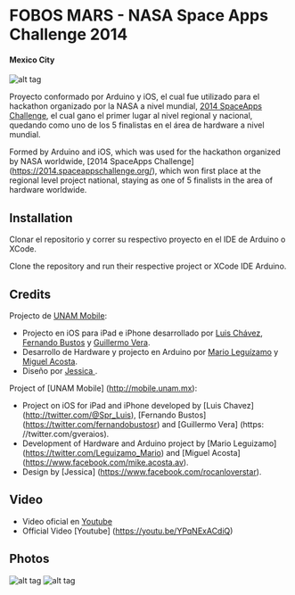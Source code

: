 FOBOS MARS - NASA Space Apps Challenge 2014
==============================
#### Mexico City


![alt tag](https://dl.dropboxusercontent.com/u/8892167/fobos_mars.png)

Proyecto conformado por Arduino y iOS, el cual fue utilizado para el hackathon organizado por la NASA a nivel mundial, [2014 SpaceApps Challenge](https://2014.spaceappschallenge.org/), el cual gano el primer lugar al nivel regional y nacional, quedando como uno de los 5 finalistas en el área de hardware a nivel mundial.

Formed by Arduino and iOS, which was used for the hackathon organized by NASA worldwide, [2014 SpaceApps Challenge] (https://2014.spaceappschallenge.org/), which won first place at the regional level project national, staying as one of 5 finalists in the area of hardware worldwide.



Installation
------------

Clonar el repositorio y correr su respectivo proyecto en el IDE de Arduino o XCode.

Clone the repository and run their respective project or XCode IDE Arduino.



Credits
--------
Projecto de [UNAM Mobile](http://mobile.unam.mx):

- Projecto en iOS para iPad e iPhone desarrollado por [Luis Chávez](http://twitter.com/@Spr_Luis), [Fernando Bustos](https://twitter.com/fernandobustosr) y [Guillermo Vera](https://twitter.com/gveraios).  
- Desarrollo de Hardware y projecto en Arduino por [Mario Leguízamo](https://twitter.com/Leguizamo_Mario) y [Miguel Acosta](https://www.facebook.com/mike.acosta.av).
- Diseño por [Jessica ](https://www.facebook.com/rocanloverstar).


Project of [UNAM Mobile] (http://mobile.unam.mx):

- Project on iOS for iPad and iPhone developed by [Luis Chavez] (http://twitter.com/@Spr_Luis), [Fernando Bustos] (https://twitter.com/fernandobustosr) and [Guillermo Vera] (https: //twitter.com/gveraios).
- Development of Hardware and Arduino project by [Mario Leguizamo] (https://twitter.com/Leguizamo_Mario) and [Miguel Acosta] (https://www.facebook.com/mike.acosta.av).
- Design by [Jessica] (https://www.facebook.com/rocanloverstar).

Video
-------

- Video oficial en [Youtube](https://youtu.be/YPqNExACdiQ)
- Official Video [Youtube] (https://youtu.be/YPqNExACdiQ)


Photos
-------
![alt tag](https://fbcdn-sphotos-f-a.akamaihd.net/hphotos-ak-xfp1/v/t1.0-9/10168236_523645947740418_6636699165361039844_n.jpg?oh=914ba49ab07b8aaf6e3042667292fa01&oe=557B3DD7&__gda__=1433925726_b70cb398cbcff1acbf81bbf6a02e525d)
![alt tag](https://scontent-lax.xx.fbcdn.net/hphotos-xaf1/v/t1.0-9/10152661_523645887740424_5045940574627348977_n.jpg?oh=c3b2afa5a172555b3c8faed0b47848d2&oe=55777CAE)
